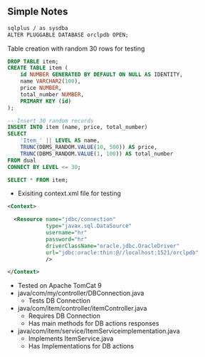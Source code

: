 ## Simple Notes

```cmd
sqlplus / as sysdba
ALTER PLUGGABLE DATABASE orclpdb OPEN;
```

Table creation with random 30 rows for testing
```sql
DROP TABLE item;
CREATE TABLE item (
    id NUMBER GENERATED BY DEFAULT ON NULL AS IDENTITY,
    name VARCHAR2(100),
    price NUMBER,
    total_number NUMBER,
    PRIMARY KEY (id)
);

-- Insert 30 random records
INSERT INTO item (name, price, total_number)
SELECT
    'Item_' || LEVEL AS name,
    TRUNC(DBMS_RANDOM.VALUE(10, 500)) AS price,
    TRUNC(DBMS_RANDOM.VALUE(1, 100)) AS total_number
FROM dual
CONNECT BY LEVEL <= 30;

SELECT * FROM item;

```
- Exisiting context.xml file for testing
```xml
<Context>

  <Resource name="jdbc/connection"
            type="javax.sql.DataSource"
            username="hr"
            password="hr"
            driverClassName="oracle.jdbc.OracleDriver"
            url="jdbc:oracle:thin:@//localhost:1521/orclpdb"
            />

</Context>
```


- Tested on Apache TomCat 9
- java/com/my/controller/DBConnection.java
  - Tests DB Connection
- java/com/item/controller/itemController.java
  - Requires DB Connection
  - Has main methods for DB actions responses
- java/com/item/service/ItemServiceimplementation.java
  - Implements ItemService.java
  - Has Implementations for DB actions 
